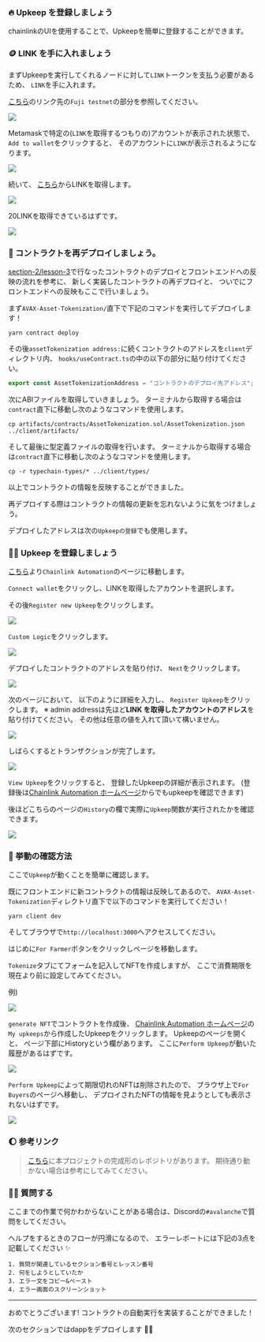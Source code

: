 ### 🔥 Upkeep を登録しましょう

chainlinkのUIを使用することで、Upkeepを簡単に登録することができます。

### 🪙 LINK を手に入れましょう

まずUpkeepを実行してくれるノードに対して`LINK`トークンを支払う必要があるため、 `LINK`を手に入れます。

[こちら](https://docs.chain.link/resources/link-token-contracts/)のリンク先の`Fuji testnet`の部分を参照してください。

![](/images/AVAX-Asset-Tokenization/section-3/2_1_5.png)

Metamaskで特定の(`LINK`を取得するつもりの)アカウントが表示された状態で、 `Add to wallet`をクリックすると、 そのアカウントに`LINK`が表示されるようになります。

![](/images/AVAX-Asset-Tokenization/section-3/2_1_6.png)

続いて、 [こちら](https://faucets.chain.link/fuji)からLINKを取得します。

![](/images/AVAX-Asset-Tokenization/section-3/2_1_7.png)

20LINKを取得できているはずです。

![](/images/AVAX-Asset-Tokenization/section-3/2_1_8.png)

### 🦆 コントラクトを再デプロイしましょう。

[section-2/lesson-3](/Avalanche/AVAX-Asset-Tokenization/ja/section-2/lesson-3_コントラクトと接続しよう)で行なったコントラクトのデプロイとフロントエンドへの反映の流れを参考に、
新しく実装したコントラクトの再デプロイと、 ついでにフロントエンドへの反映もここで行いましょう。

まず`AVAX-Asset-Tokenization/`直下で下記のコマンドを実行してデプロイします！

```
yarn contract deploy
```

その後`assetTokenization address:`に続くコントラクトのアドレスを`client`ディレクトリ内、 `hooks/useContract.ts`の中の以下の部分に貼り付けてください。

```js
export const AssetTokenizationAddress = "コントラクトのデプロイ先アドレス";
```

次にABIファイルを取得していきましょう。
ターミナルから取得する場合は`contract`直下に移動し次のようなコマンドを使用します。

```
cp artifacts/contracts/AssetTokenization.sol/AssetTokenization.json ../client/artifacts/
```

そして最後に型定義ファイルの取得を行います。
ターミナルから取得する場合は`contract`直下に移動し次のようなコマンドを使用します。

```
cp -r typechain-types/* ../client/types/
```

以上でコントラクトの情報を反映することができました。

再デプロイする際はコントラクトの情報の更新を忘れないように気をつけましょう。

デプロイしたアドレスは次の`Upkeepの登録`でも使用します。

### 👨‍💻 Upkeep を登録しましょう

[こちら](https://automation.chain.link/fuji)より`Chainlink Automation`のページに移動します。

`Connect wallet`をクリックし、LINKを取得したアカウントを選択します。

その後`Register new Upkeep`をクリックします。

![](/images/AVAX-Asset-Tokenization/section-3/2_1_1.png)

`Custom Logic`をクリックします。

![](/images/AVAX-Asset-Tokenization/section-3/2_1_2.png)

デプロイしたコントラクトのアドレスを貼り付け、 `Next`をクリックします。

![](/images/AVAX-Asset-Tokenization/section-3/2_1_3.png)

次のページにおいて、 以下のように詳細を入力し、 `Register Upkeep`をクリックします。
※ admin addressは先ほど**LINK を取得したアカウントのアドレス**を貼り付けてください。
その他は任意の値を入れて頂いて構いません。

![](/images/AVAX-Asset-Tokenization/section-3/2_1_4.png)

しばらくするとトランザクションが完了します。

![](/images/AVAX-Asset-Tokenization/section-3/2_1_9.png)

`View Upkeep`をクリックすると、 登録したUpkeepの詳細が表示されます。
(登録後は[Chainlink Automation ホームページ](https://automation.chain.link/fuji)からでもupkeepを確認できます)

後ほどこちらのページの`History`の欄で実際に`Upkeep`関数が実行されたかを確認できます。

![](/images/AVAX-Asset-Tokenization/section-3/2_1_10.png)

### 🎍 挙動の確認方法

ここで`Upkeep`が動くことを簡単に確認します。

既にフロントエンドに新コントラクトの情報は反映してあるので、 `AVAX-Asset-Tokenization`ディレクトリ直下で以下のコマンドを実行してください！

```
yarn client dev
```

そしてブラウザで`http://localhost:3000`へアクセスしてください。

はじめに`For Farmer`ボタンをクリックしページを移動します。

`Tokenize`タブにてフォームを記入してNFTを作成しますが、 ここで消費期限を現在より前に設定してみてください。

例)

![](/images/AVAX-Asset-Tokenization/section-3/2_1_13.png)

`generate NFT`でコントラクトを作成後、
[Chainlink Automation ホームページ](https://automation.chain.link/fuji)の`My upkeeps`から作成したUpkeepをクリックします。
Upkeepのページを開くと、 ページ下部にHistoryという欄があります。
ここに`Perform Upkeep`が動いた履歴があるはずです。

![](/images/AVAX-Asset-Tokenization/section-3/2_1_11.png)

`Perform Upkeep`によって期限切れのNFTは削除されたので、
ブラウザ上で`For Buyers`のページへ移動し、 デプロイされたNFTの情報を見ようとしても表示されないはずです。

![](/images/AVAX-Asset-Tokenization/section-3/2_1_14.png)

### 🌔 参考リンク

> [こちら](https://github.com/unchain-dev/AVAX-Asset-Tokenization)に本プロジェクトの完成形のレポジトリがあります。
> 期待通り動かない場合は参考にしてみてください。

### 🙋‍♂️ 質問する

ここまでの作業で何かわからないことがある場合は、Discordの`#avalanche`で質問をしてください。

ヘルプをするときのフローが円滑になるので、 エラーレポートには下記の3点を記載してください ✨

```
1. 質問が関連しているセクション番号とレッスン番号
2. 何をしようとしていたか
3. エラー文をコピー&ペースト
4. エラー画面のスクリーンショット
```

---

おめでとうございます!
コントラクトの自動実行を実装することができました！

次のセクションではdappをデプロイします 🏌️‍♀️
